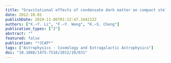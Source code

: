 ```yaml
---
title: "Gravitational effects of condensate dark matter on compact stellar objects"
date: 2012-10-01
publishDate: 2019-11-06T01:22:47.164212Z
authors: ["X.~Y. Li", "F.~Y. Wang", "K.~S. Cheng"]
publication_types: ["2"]
abstract: ""
featured: false
publication: "*JCAP*"
tags: ["Astrophysics - Cosmology and Extragalactic Astrophysics"]
doi: "10.1088/1475-7516/2012/10/031"
---
```


